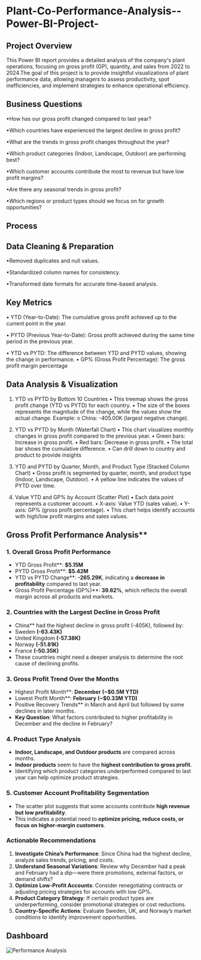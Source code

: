 # Plant-Co-Performance-Analysis--Power-BI-Project-
## Project Overview 
This Power BI report provides a detailed analysis of the company's plant operations, focusing on gross profit (GP), quantity, and sales from 2022 to 2024.The goal of this project is to provide insightful visualizations of plant performance data, allowing managers to assess productivity, spot inefficiencies, and implement strategies to enhance operational efficiency.

## Business Questions
•How has our gross profit changed compared to last year?

•Which countries have experienced the largest decline in gross profit?

•What are the trends in gross profit changes throughout the year?

•Which product categories (Indoor, Landscape, Outdoor) are performing best?

•Which customer accounts contribute the most to revenue but have low profit margins?

•Are there any seasonal trends in gross profit?

•Which regions or product types should we focus on for growth opportunities?
## Process 

## Data Cleaning & Preparation
•Removed duplicates and null values.

•Standardized column names for consistency.

•Transformed date formats for accurate time-based analysis.
## Key Metrics
•	YTD (Year-to-Date):
The cumulative gross profit achieved up to the current point in the year.

•	PYTD (Previous Year-to-Date):
Gross profit achieved during the same time period in the previous year.

•	YTD vs PYTD:
The difference between YTD and PYTD values, showing the change in performance.
•	GP% (Gross Profit Percentage):
The gross profit margin percentage

## Data Analysis & Visualization 
1. YTD vs PYTD by Bottom 10 Countries
•	This treemap shows the gross profit change (YTD vs PYTD) for each country.
•	The size of the boxes represents the magnitude of the change, while the values show the actual change.
Example:
o	China: -405.00K (largest negative change).

2. YTD vs PYTD by Month (Waterfall Chart)
•	This chart visualizes monthly changes in gross profit compared to the previous year.
•	Green bars: Increase in gross profit.
•	Red bars: Decrease in gross profit.
•	The total bar shows the cumulative difference.
•	Can drill down to country and product to provide insights

3. YTD and PYTD by Quarter, Month, and Product Type (Stacked Column Chart)
•	Gross profit is segmented by quarter, month, and product type (Indoor, Landscape, Outdoor).
•	A yellow line indicates the values of PYTD over time.

4. Value YTD and GP% by Account (Scatter Plot)
•	Each data point represents a customer account.
•	X-axis: Value YTD (sales value).
•	Y-axis: GP% (gross profit percentage).
•	This chart helps identify accounts with high/low profit margins and sales values.

## Gross Profit Performance Analysis**

### **1. Overall Gross Profit Performance**
- YTD Gross Profit**: **$5.15M**  
- PYTD Gross Profit**: **$5.42M**  
- YTD vs PYTD Change**: **-265.29K**, indicating a **decrease in profitability** compared to last year.  
- Gross Profit Percentage (GP%)**: **39.62%**, which reflects the overall margin across all products and markets.  

### **2. Countries with the Largest Decline in Gross Profit**
  - China** had the highest decline in gross profit (-405K), followed by:  
  - Sweden **(-63.43K)**  
  - United Kingdom **(-57.38K)**  
  - Norway **(-51.81K)**  
  - France **(-50.35K)**  
- These countries might need a deeper analysis to determine the root cause of declining profits.  

### **3. Gross Profit Trend Over the Months**
- Highest Profit Month**: **December (~$0.5M YTD)**  
- Lowest Profit Month**: **February (~$0.33M YTD)**  
- Positive Recovery Trends** in March and April but followed by some declines in later months.  
- **Key Question**: What factors contributed to higher profitability in December and the decline in February?  

### **4. Product Type Analysis**
- **Indoor, Landscape, and Outdoor products** are compared across months.  
- **Indoor products** seem to have the **highest contribution to gross profit**.  
- Identifying which product categories underperformed compared to last year can help optimize product strategies.  

### **5. Customer Account Profitability Segmentation**
- The scatter plot suggests that some accounts contribute **high revenue but low profitability**.  
- This indicates a potential need to **optimize pricing, reduce costs, or focus on higher-margin customers**.  

### **Actionable Recommendations**
1. **Investigate China’s Performance**: Since China had the highest decline, analyze sales trends, pricing, and costs.  
2. **Understand Seasonal Variations**: Review why December had a peak and February had a dip—were there promotions, external factors, or demand shifts?  
3. **Optimize Low-Profit Accounts**: Consider renegotiating contracts or adjusting pricing strategies for accounts with low GP%.  
4. **Product Category Strategy**: If certain product types are underperforming, consider promotional strategies or cost reductions.  
5. **Country-Specific Actions**: Evaluate Sweden, UK, and Norway’s market conditions to identify improvement opportunities.

## Dashboard 
![Performance Analysis](https://github.com/user-attachments/assets/d1bd64f4-5f97-490d-9375-10e4d640544b) 

